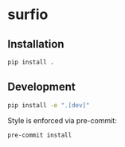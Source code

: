# surfio

## Installation

```bash
pip install .
```

## Development

```bash
pip install -e ".[dev]"
```

Style is enforced via pre-commit:

```bash
pre-commit install
```
